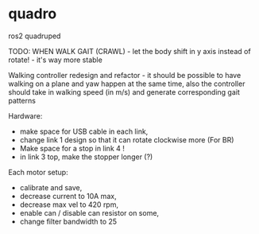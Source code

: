 # quadro
ros2 quadruped

TODO:
WHEN WALK GAIT (CRAWL) - let the body shift in y axis instead of rotate! - it's way more stable

Walking controller redesign and refactor - it should be possible to have walking on a plane and yaw happen at the same time,
also the controller should take in walking speed (in m/s) and generate corresponding gait patterns


Hardware: 
- make space for USB cable in each link,
- change link 1 design so that it can rotate clockwise more (For BR)
- Make space for a stop in link 4 !
- in link 3 top, make the stopper longer (?)

Each motor setup:
- calibrate and save,
- decrease current to 10A max,
- decrease max vel to 420 rpm,
- enable can / disable can resistor on some,
- change filter bandwidth to 25